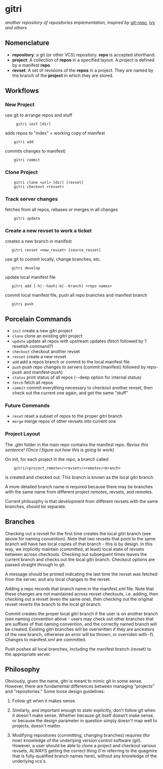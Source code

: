 # gitri #
_another repository of repositories implementation, inspired by [git-repo](http://code.google.com/p/git-repo), [ivy](http://ant.apache.org/ivy/) and others_


## Nomenclature ##
 - __repository__: a git (or other VCS) repository.  __repo__ is accepted shorthand.
 - __project__: A collection of __repos__ in a specified layout.  A project is defined by a manifest __repo__.
 - __revset__: A set of revisions of the __repos__ in a project.  They are named by the branch of the __project__ in which they are stored.

## Workflows ##

### New Project ####
use git to arrange repos and stuff

         gitri init [dir]

adds repos to "index" = working copy of manifest

        gitri add

commits changes to manifest)

        gitri commit

### Clone Project ###

        gitri clone <url> [dir] [revset]
        gitri checkout <revset>

### Track server changes ###
fetches from all repos, rebases or merges in all changes

        gitri update

### Create a new revset to work a ticket ###
creates a new branch in manifest

       gitri revset <new_revset> [source_revset]

use git to commit locally, change branches, etc.

       gitri develop

update local manifest file

       gitri add [-h|--hash|-b|--branch] <repo names>

commit local manifest file, push all repo branches and manifest branch

       gitri push

## Porcelain Commands ##
- `init` create a new gitri project
- `clone` clone an existing gitri project
- `update` update all repos with upstream updates (fetch followed by ?resetish command?)
- `checkout` checkout another revset
- `revset` create a new revset
- `add` add a repos branch or commit to the local manifest file
- `push` push repo changes to servers (commit (manifest) followed by repo-push and manifest-push)
- `status` print status of all repos (--deep option for internal status)
- `fetch` fetch all repos
- `commit` commit everything necessary to checkout another revset, then check out the current one again, and get the same "stuff"

### Future Commands ###
- `reset` reset a subset of repos to the proper gitri branch
- `merge` merge repos of other revsets into current one

### Project Layout ###
The .gitri folder in the main repo contains the manifest repo.
_Revise this sentence! (Once I figure out how this is going to work)_

On init, for each project in the repo, a branch called 

        gitri/<project_remote>/<revset>/<remote>/<branch> 
is created and checked out.  This branch is
known as the local gitri branch.

A more detailed branch name is required because there may be branches with the same name from different project remotes, revsets, and remotes.

Current philosophy is that development from different revsets with the same branches, should be separate.

## Branches ##
Checking out a revset for the first time creates the local gitri branch (see above for naming convention).  Note that
two revsets that point to the same branch will have two local copies of that branch - this is by design.  In this way,
we implicitly maintain (committed, at least) local state of revsets between across checkouts.
Checking out subsequent times leaves the current branch and checks out the local gitri branch.  Checkout options are passed straight
through to git.

A message should be printed indicating the last time the revset was fetched from the server, and any local changes to the revset.

Adding a repo records that branch name in the manifest.xml file.  Note that these changes are not maintained across revset checkouts, i.e.
adding, then checking out a revset (even the same one), then checking out the original revset reverts the branch to the local git branch.

Commit creates the proper local gitri branch if the user is on another branch (see naming convention above - users may check out other
branches that are suffixes of that naming convention, and the correctly named branch will be created.  Existing gitri branches will be
overwritten if they are ancestors of the new branch, otherwise an error will be thrown, or overriden with -f).  Changes to manifest.xml
are committed.

Push pushes all local branches, including the manifest branch (revset) to the appropriate server.

## Philosophy ##
Obviously, given the name, gitri is meant to mimic git in some sense.  However, there are fundamental differences between managing "projects" and "repositories."
Some loose design guidelines:

1. Follow git when it makes sense.

2. Similarly, and important enough to state explicitly, don't follow git when it doesn't make sense.  Whether because git itself doesn't make sense, or because the design parameter in question simply doesn't map well to projects, doesn't matter.

3. Modifying repositores (committing, changing branches) requires (for now) knowledge of the underlying version control software (git).  However, a user should be able to clone a project and checkout various revsets, ALWAYS getting the correct thing (I'm referring to the quagmire that is fully-qualified branch names here), without any knowledge of the underlying vcs's.
